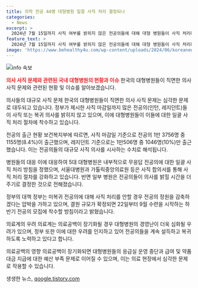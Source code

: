 ```yaml
---
title: 의학 전공 44명 대형병원 일괄 사직 처리 결정되나
categories:
  - News
excerpt: >
  2024년 7월 15일까지 사직 여부를 밝히지 않은 전공의들에 대해 대형 병원들이 사직 처리에 나섰다. 전공의 1만 3756명 중 1155명(8.4%)이 출근하고, 레지던트 1만506명 중 1046명(10%)만 출근했다. 이에 대형 병원들은 무응답 전공의에 대한 일괄 사직 처리 방침을 정했고, 정부는 미복귀 전공의에 대해 사직 처리를 안할 경우 전공의 정원을 감축하겠다 밝혔다. 5대 대형병원은 내부적으로 일괄 사직 처리 방침을 정하고, 정부는 결원 규모가 확정되면 22일부터 9월 수련을 시작하는 하반기 전공의 모집에 착수할 방침이다.
feature_text: >
  2024년 7월 15일까지 사직 여부를 밝히지 않은 전공의들에 대해 대형 병원들이 사직 처리에 나섰다. 전공의 1만 3756명 중 1155명(8.4%)이 출근하고, 레지던트 1만506명 중 1046명(10%)만 출근했다. 이에 대형 병원들은 무응답 전공의에 대한 일괄 사직 처리 방침을 정했고, 정부는 미복귀 전공의에 대해 사직 처리를 안할 경우 전공의 정원을 감축하겠다 밝혔다. 5대 대형병원은 내부적으로 일괄 사직 처리 방침을 정하고, 정부는 결원 규모가 확정되면 22일부터 9월 수련을 시작하는 하반기 전공의 모집에 착수할 방침이다.
image: 'https://www.behealthy4u.com/wp-content/uploads/2024/06/koreanews.jpg'
---
```


<p><img src="https://www.behealthy4u.com/wp-content/uploads/2024/06/koreanews.jpg" alt="info 속보" /></p>

<p><b><span style="color: #ee2323;">의사 사직 문제와 관련된 국내 대형병원의 현황과 이슈</span></b>
한국의 대형병원들이 직면한 의사 사직 문제와 관련된 현황 및 이슈를 알아보겠습니다.</p>

<p>의사들의 대규모 사직 문제
한국의 대형병원들이 직면한 의사 사직 문제는 심각한 문제로 대두되고 있습니다. 정부가 제시한 사직 마감일까지 많은 전공의(인턴, 레지던트)들이 사직 또는 복귀 의사를 밝히지 않고 있으며, 이에 대형병원들이 이들에 대한 일괄 사직 처리 절차에 착수하고 있습니다.</p>

<p>전공의 출근 현황
보건복지부에 따르면, 사직 마감일 기준으로 전공의 1만 3756명 중 1155명(8.4%)이 출근했으며, 레지던트 기준으로는 1만506명 중 1046명(10%)만 출근했습니다. 이는 전공의들의 대규모 사직 의사를 시사하는 수치로 해석됩니다.</p>

<p>병원들의 대응
이에 대응하여 5대 대형병원은 내부적으로 무응답 전공의에 대한 일괄 사직 처리 방침을 정했으며, 서울대병원과 가톨릭중앙의료원 등은 사직 합의서를 통해 사직 처리 절차를 강화하고 있습니다. 반면 일부 병원은 전공의들이 의사를 밝힐 시간을 더 주기로 결정한 것으로 전해졌습니다.</p>

<p>정부의 대책
정부는 미복귀 전공의에 대해 사직 처리를 안할 경우 전공의 정원을 감축하겠다는 압박을 가하고 있으며, 결원 규모가 확정되면 22일부터 9월 수련을 시작하는 하반기 전공의 모집에 착수할 방침이라고 밝혔습니다.</p>

<p>의료계의 우려
의료계는 의료공백이 장기화될 경우 대형병원의 경영난이 더욱 심화될 우려가 있으며, 정부 또한 이에 대한 우려를 인지하고 있어 전공의들을 계속 설득하고 복귀하도록 노력하고 있다고 합니다.</p>

<p>의료공백의 영향
의료공백이 장기화되면 대형병원들의 응급실 운영 중단과 급여 및 약품 대금 지급에 대한 예산 부족 문제로 이어질 수 있으며, 이는 의료 현장에서 심각한 문제로 작용할 수 있습니다.</p>
생생한 뉴스, <a href="https://qoogle.tistory.com" rel="dofollow">qoogle.tistory.com</a>


